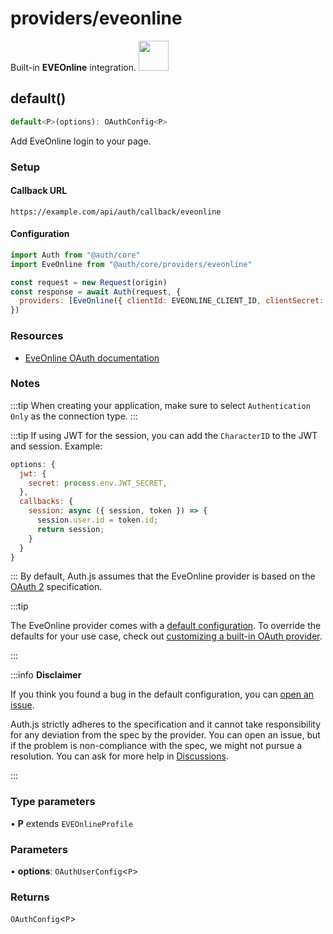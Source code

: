 # providers/eveonline

<div style={{backgroundColor: "#000", display: "flex", justifyContent: "space-between", color: "#fff", padding: 16}}>
<span>Built-in <b>EVEOnline</b> integration.</span>
<a href="https://eveonline.com">
  <img style={{display: "block"}} src="https://authjs.dev/img/providers/eveonline.svg" height="48" width="48"/>
</a>
</div>

## default()

```ts
default<P>(options): OAuthConfig<P>
```

Add EveOnline login to your page.

### Setup

#### Callback URL
```
https://example.com/api/auth/callback/eveonline
```

#### Configuration
```js
import Auth from "@auth/core"
import EveOnline from "@auth/core/providers/eveonline"

const request = new Request(origin)
const response = await Auth(request, {
  providers: [EveOnline({ clientId: EVEONLINE_CLIENT_ID, clientSecret: EVEONLINE_CLIENT_SECRET })],
})
```

### Resources

 - [EveOnline OAuth documentation](https://developers.eveonline.com/blog/article/sso-to-authenticated-calls)

### Notes

:::tip
When creating your application, make sure to select `Authentication Only` as the connection type.
:::

:::tip
If using JWT for the session, you can add the `CharacterID` to the JWT and session. Example:
```js
options: {
  jwt: {
    secret: process.env.JWT_SECRET,
  },
  callbacks: {
    session: async ({ session, token }) => {
      session.user.id = token.id;
      return session;
    }
  }
}
```
:::
By default, Auth.js assumes that the EveOnline provider is
based on the [OAuth 2](https://www.rfc-editor.org/rfc/rfc6749.html) specification.

:::tip

The EveOnline provider comes with a [default configuration](https://github.com/nextauthjs/next-auth/blob/main/packages/core/src/providers/eveonline.ts).
To override the defaults for your use case, check out [customizing a built-in OAuth provider](https://authjs.dev/guides/providers/custom-provider#override-default-options).

:::

:::info **Disclaimer**

If you think you found a bug in the default configuration, you can [open an issue](https://authjs.dev/new/provider-issue).

Auth.js strictly adheres to the specification and it cannot take responsibility for any deviation from
the spec by the provider. You can open an issue, but if the problem is non-compliance with the spec,
we might not pursue a resolution. You can ask for more help in [Discussions](https://authjs.dev/new/github-discussions).

:::

### Type parameters

• **P** extends `EVEOnlineProfile`

### Parameters

• **options**: `OAuthUserConfig`\<`P`\>

### Returns

`OAuthConfig`\<`P`\>
